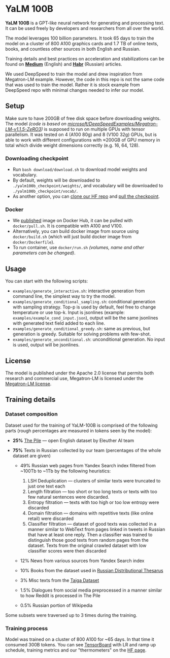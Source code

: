 # YaLM 100B
**YaLM 100B** is a GPT-like neural network for generating and processing text. It can be used freely by developers and researchers from all over the world.

The model leverages 100 billion parameters. It took 65 days to train the model on a cluster of 800 A100 graphics cards and 1.7 TB of online texts, books, and countless other sources in both English and Russian.

Training details and best practices on acceleration and stabilizations can be found on **[Medium](https://medium.com/p/d1df53d0e9a6)** (English) and **[Habr](https://habr.com/ru/company/yandex/blog/672396/)** (Russian) articles.

We used DeepSpeed to train the model and drew inspiration from Megatron-LM example. However, the code in this repo is not the same code that was used to train the model. Rather it is stock example from DeepSpeed repo with minimal changes needed to infer our model.

## Setup

Make sure to have 200GB of free disk space before downloading weights. The model *(code is based on [microsoft/DeepSpeedExamples/Megatron-LM-v1.1.5-ZeRO3](https://github.com/microsoft/DeepSpeedExamples/tree/068e6561188e9192104e014f70fbe25224b5eb62/Megatron-LM-v1.1.5-ZeRO3))* is supposed to run on multiple GPUs with tensor parallelism. It was tested on 4 (A100 80g) and 8 (V100 32g) GPUs, but is able to work with different configurations with ≈200GB of GPU memory in total which divide weight dimensions correctly (e.g. 16, 64, 128).

### Downloading checkpoint

* Run `bash download/download.sh` to download model weights and vocabulary.
* By default, weights will be downloaded to `./yalm100b_checkpoint/weights/`, and vocabulary will be downloaded to `./yalm100b_checkpoint/vocab/`.
* As another option, you can [clone our HF repo](https://huggingface.co/yandex/yalm-100b/tree/main) and [pull the checkpoint](https://huggingface.co/yandex/yalm-100b/tree/main/yalm100b_checkpoint).

### Docker

* We [published](https://hub.docker.com/r/yandex/yalm-cuda11-ds) image on Docker Hub, it can be pulled with `docker/pull.sh`. It is compatible with A100 and V100.
* Alternatively, you can build docker image from source using `docker/build.sh` (which will just build docker image from `docker/Dockerfile`).
* To run container, use `docker/run.sh` *(volumes, name and other parameters can be changed)*.

## Usage

You can start with the following scripts:
* `examples/generate_interactive.sh`: interactive generation from command line, the simplest way to try the model.
* `examples/generate_conditional_sampling.sh`: conditional generation with sampling strategy. Top-p is used by default, feel free to change temperature or use top-k. Input is jsonlines (example: `examples/example_cond_input.json`), output will be the same jsonlines with generated text field added to each line.
* `examples/generate_conditional_greedy.sh`: same as previous, but generation is greedy. Suitable for solving problems with few-shot.
* `examples/generate_unconditional.sh`: unconditional generation. No input is used, output will be jsonlines.

## License

The model is published under the Apache 2.0 license that permits both research and commercial use, Megatron-LM is licensed under the [Megatron-LM license](megatron_lm/LICENSE).

## Training details

### Dataset composition

Dataset used for the training of YaLM-100B is comprised of the following parts (rough percentages are measured in tokens seen by the model):

* **25%** [The Pile](https://pile.eleuther.ai/) — open English dataset by Eleuther AI team

* **75%** Texts in Russian collected by our team (percentages  of the whole dataset are given) 

    * 49% Russian web pages from Yandex Search index filtered from ~100Tb to ~1Tb by the following heuristics:
      1. LSH Deduplication — clusters of similar texts were truncated to just one text each
      2. Length filtration — too short or too long texts or texts with too few natural sentences were discarded.
      3. Entropy filtration — texts with too high or too low entropy were discarded
      4. Domain filtration — domains with repetitive texts (like online retail) were discarded
      5. Classifier filtration — dataset of good texts was collected in a manner similar to WebText from pages linked in tweets in Russian that have at least one reply. Then a classifier was trained to distinguish those good texts from random pages from the dataset. Texts from the original crawled dataset with low classifier scores were then discarded
    
    * 12% News from various sources from Yandex Search index
    
    * 10% Books from the dataset used in [Russian Distributional Thesarus](https://russe.nlpub.org/downloads/)
    
    * 3% Misc texts from the [Taiga Dataset](https://tatianashavrina.github.io/taiga_site/)
    
    * 1.5% Dialogues from social media preprocessed in a manner similar to how Reddit is processed in The Pile
    
    * 0.5% Russian portion of Wikipedia

Some subsets were traversed up to 3 times during the training.


### Training process

Model was trained on a cluster of 800 A100 for ~65 days. In that time it consumed 300B tokens. You can see [TensorBoard](https://huggingface.co/yandex/yalm-100b/tensorboard) with LR and ramp up schedule, training metrics and our "thermometers" on the [HF page](https://huggingface.co/yandex/yalm-100b).
